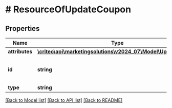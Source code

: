 # # ResourceOfUpdateCoupon

## Properties

Name | Type | Description | Notes
------------ | ------------- | ------------- | -------------
**attributes** | [**\criteo\api\marketingsolutions\v2024_07\Model\UpdateCoupon**](UpdateCoupon.md) |  | [optional]
**id** | **string** | Unique identifier of this resource. | [optional]
**type** | **string** |  | [optional]

[[Back to Model list]](../../README.md#models) [[Back to API list]](../../README.md#endpoints) [[Back to README]](../../README.md)
